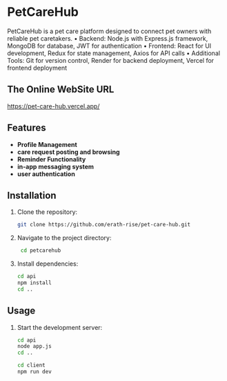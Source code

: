 # PetCareHub

PetCareHub is a pet care platform designed to connect pet owners with reliable pet caretakers. 
•  Backend: Node.js with Express.js framework, MongoDB for database, JWT for authentication 
•  Frontend: React for UI development, Redux for state management, Axios for API calls 
•  Additional Tools: Git for version control, Render for backend deployment, Vercel for frontend deployment



## The Online WebSite URL
https://pet-care-hub.vercel.app/

## Features

- **Profile Management**
- **care request posting and browsing**
- **Reminder Functionality**
- **in-app messaging system**
- **user authentication**


## Installation

1. Clone the repository:
    ```bash
    git clone https://github.com/erath-rise/pet-care-hub.git
    
2. Navigate to the project directory:
   ```bash
    cd petcarehub
    ```

3. Install dependencies:
    ```bash
    cd api
    npm install
    cd ..
    ```


## Usage

1. Start the development server:
     ```bash
     cd api
     node app.js
     cd ..
     ```
     ```bash
     cd client
     npm run dev
     ```

